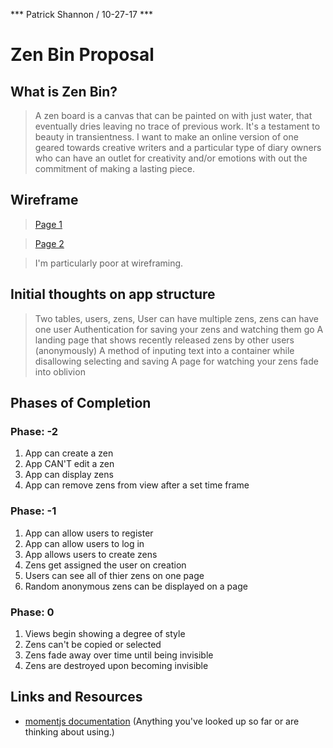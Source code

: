 *** Patrick Shannon / 10-27-17 ***

# Zen Bin Proposal

## What is Zen Bin?

> A zen board is a canvas that can be painted on with just water, that eventually dries leaving no trace of previous work. It's a testament to beauty in transientness. I want to make an online version of one geared towards creative writers and a particular type of diary owners who can have an outlet for creativity and/or emotions with out the commitment of making a lasting piece. 

## Wireframe
> [Page 1](https://files.slack.com/files-pri/T0351JZQ0-F7TU6LV6Y/20171102_085912.jpg)

> [Page 2](https://files.slack.com/files-pri/T0351JZQ0-F7TBNDV09/20171102_085922.jpg)

>I'm particularly poor at wireframing.

## Initial thoughts on app structure
> Two tables, users, zens, User can have multiple zens, zens can have one user
> Authentication for saving your zens and watching them go
> A landing page that shows recently released zens by other users (anonymously)
> A method of inputing text into a container while disallowing selecting and saving
> A page for watching your zens fade into oblivion

## Phases of Completion

### Phase: -2
1. App can create a zen
2. App CAN'T edit a zen
3. App can display zens
4. App can remove zens from view after a set time frame

### Phase: -1
1. App can allow users to register 
2. App can allow users to log in 
3. App allows users to create zens
4. Zens get assigned the user on creation
5. Users can see all of thier zens on one page
6. Random anonymous zens can be displayed on a page

### Phase: 0
1. Views begin showing a degree of style
2. Zens can't be copied or selected
3. Zens fade away over time until being invisible
4. Zens are destroyed upon becoming invisible
 
## Links and Resources
- [momentjs documentation](https://momentjs.com/docs/)
(Anything you've looked up so far or are thinking about using.)
